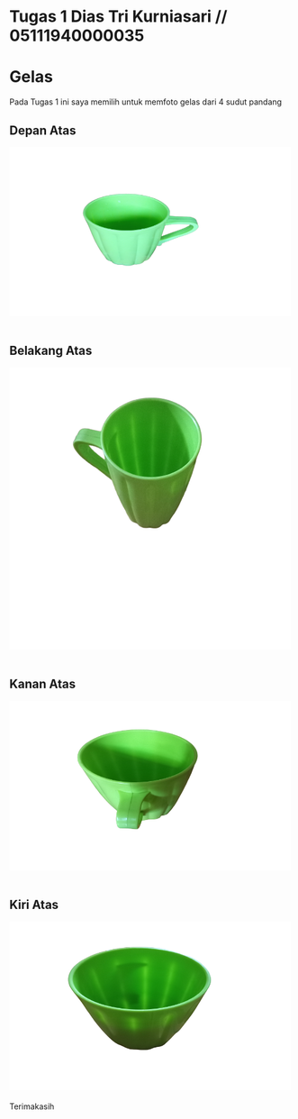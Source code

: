 # Tugas 1 Dias Tri Kurniasari // 05111940000035
# Gelas

Pada Tugas 1 ini saya memilih untuk memfoto gelas dari 4 sudut pandang
<br>
## Depan Atas
<img src = "asset\depan.png" width="500" height="300"></img>
<br>
<br>

## Belakang Atas
<img src = "asset\belakang.png" width="500" heightt="300"></img>
<br>
<br>

## Kanan Atas
<img src = "asset\kanan.png" width="500" height="300"></img>
<br>
<br>

## Kiri Atas
<img src = "asset\kiri.png" width="500" height="300"></img>
<br>
<br>
Terimakasih